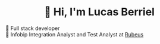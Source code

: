 <h1 align="center">👋 Hi, I'm Lucas Berriel</h1>

🚀 Full stack developer <br>
💼 Infobip Integration Analyst and Test Analyst at [Rubeus](https://rubeus.com.br) <br>
